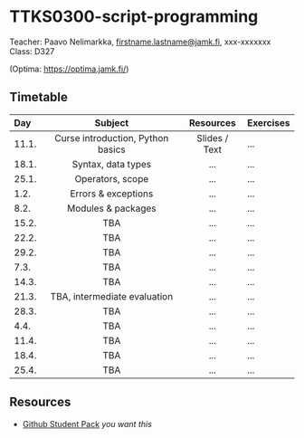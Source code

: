 # TTKS0300-script-programming

Teacher: Paavo Nelimarkka, firstname.lastname@jamk.fi, xxx-xxxxxxx   
Class: D327

(Optima: https://optima.jamk.fi/)

## Timetable
| Day | Subject | Resources | Exercises |
|:--------|:----------:|:-----:|---------|
| 11.1. | Curse introduction, Python basics | Slides / Text | ... |
| 18.1. | Syntax, data types | ... | ... |
| 25.1. | Operators, scope | ... | ... |
| 1.2. | Errors & exceptions | ... | ... |
| 8.2. | Modules & packages | ... | ... |
| 15.2. | TBA | ... | ... |
| 22.2. | TBA | ... | ... |
| 29.2. | TBA | ... | ... |
| 7.3. | TBA | ... | ... |
| 14.3. | TBA | ... | ... |
| 21.3. | TBA, intermediate evaluation | ... | ... |
| 28.3. | TBA | ... | ... |
| 4.4. | TBA | ... | ... |
| 11.4. | TBA | ... | ... |
| 18.4. | TBA | ... | ... |
| 25.4. | TBA | ... | ... |



## Resources

- [Github Student Pack](https://education.github.com/pack) _you want this_
